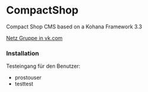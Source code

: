 CompactShop
===========

Compact Shop CMS based on a Kohana Framework 3.3

[Netz Gruppe in vk.com](http://vk.com/CompactShopCMS)

### Installation

Testeingang für den Benutzer:
- prostouser
- testtest
